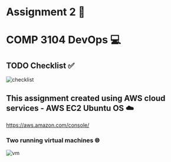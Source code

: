 # Assignment 2 	:page_facing_up:
# COMP 3104 DevOps 	:computer:

## TODO Checklist :white_check_mark:

![checklist](https://snipboard.io/Bqo3eX.jpg)

## This assignment created using AWS cloud services - AWS EC2 Ubuntu OS 	:cloud:

https://aws.amazon.com/console/ 

### Two running virtual machines :globe_with_meridians:

![vm](https://snipboard.io/Lf1UGC.jpg)

